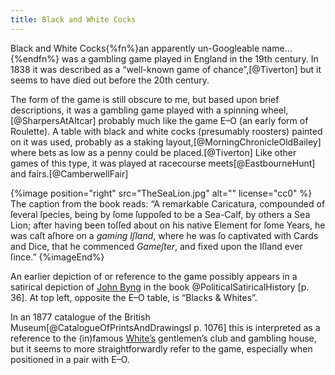 ```yaml
---
title: Black and White Cocks
---
```


Black and White Cocks{%fn%}an apparently un-Googleable name…{%endfn%} was a
gambling game played in England in the 19th century. In 1838 it was described as
a “well-known game of chance”,[@Tiverton] but it seems to have died out before
the 20th century.

The form of the game is still obscure to me, but based upon brief descriptions,
it was a gambling game played with a spinning wheel,[@SharpersAtAltcar] probably
much like the game E–O (an early form of Roulette). A table with black and white
cocks (presumably roosters) painted on it was used, probably as a staking
layout,[@MorningChronicleOldBailey] where bets as low as a penny could be
placed.[@Tiverton] Like other games of this type, it was played at racecourse
meets[@EastbourneHunt] and fairs.[@CamberwellFair]

{%image
    position="right"
    src="TheSeaLion.jpg"
    alt=""
    license="cc0"
%}
The caption from the book reads: “A remarkable Caricatura, compounded of ſeveral ſpecies, being by ſome ſuppoſed to be a Sea-Calf, by others a Sea Lion; after having been toſſed about on his native Element for ſome Years, he was caſt aſhore on a *gaming Iſland*, where he was ſo captivated with Cards and Dice, that he commenced *Gameſter*, and fixed upon the Iſland ever ſince.”
{%imageEnd%}

An earlier depiction of or reference to the game possibly appears in a satirical
depiction of [John Byng](https://en.wikipedia.org/wiki/John_Byng) in the book
@PoliticalSatiricalHistory [p. 36]. At top left, opposite the E–O table, is
“Blacks & Whites”.

In an 1877 catalogue of the British Museum[@CatalogueOfPrintsAndDrawingsI p.
1076] this is interpreted as a reference to the (in)famous
[White’s](https://en.wikipedia.org/wiki/White%27s) gentlemen’s club and gambling
house, but it seems to more straightforwardly refer to the game, especially when
positioned in a pair with E–O.

